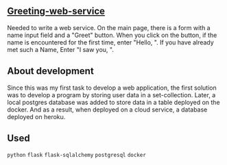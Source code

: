 ## [Greeting-web-service](https://greetings-web-service.herokuapp.com/)

Needed to write a web service. On the main page, there is a form with a name input field and a "Greet" button. When you click on the button, if the name is encountered for the first time, enter "Hello, <Name>". If you have already met such a Name, Enter "I saw you, <Name>".

## About development

Since this was my first task to develop a web application, the first solution was to develop a program by storing user data in a set-collection. Later, a local postgres database was added to store data in a table deployed on the docker. And as a result, when deployed on a cloud service, a database deployed on heroku.

## Used
`python` `flask` `flask-sqlalchemy` `postgresql` `docker`
